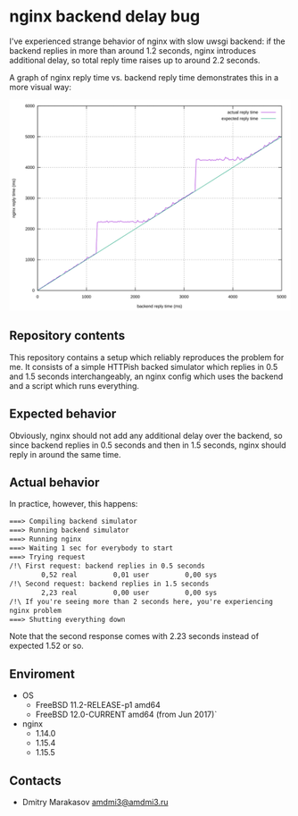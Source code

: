 # nginx backend delay bug

I've experienced strange behavior of nginx with slow uwsgi backend:
if the backend replies in more than around 1.2 seconds, nginx introduces
additional delay, so total reply time raises up to around 2.2 seconds.

A graph of nginx reply time vs. backend reply time demonstrates this
in a more visual way:

![graph](graph.svg)

## Repository contents

This repository contains a setup which reliably reproduces the
problem for me. It consists of a simple HTTPish backed simulator
which replies in 0.5 and 1.5 seconds interchangeably, an nginx
config which uses the backend and a script which runs everything.

## Expected behavior

Obviously, nginx should not add any additional delay over the backend,
so since backend replies in 0.5 seconds and then in 1.5 seconds, nginx
should reply in around the same time.

## Actual behavior

In practice, however, this happens:

```
===> Compiling backend simulator
===> Running backend simulator
===> Running nginx
===> Waiting 1 sec for everybody to start
===> Trying request
/!\ First request: backend replies in 0.5 seconds
        0,52 real         0,01 user         0,00 sys
/!\ Second request: backend replies in 1.5 seconds
        2,23 real         0,00 user         0,00 sys
/!\ If you're seeing more than 2 seconds here, you're experiencing nginx problem
===> Shutting everything down
```

Note that the second response comes with 2.23 seconds instead of expected 1.52 or so.

## Enviroment

- OS
  - FreeBSD 11.2-RELEASE-p1 amd64
  - FreeBSD 12.0-CURRENT amd64 (from Jun 2017)`
- nginx
  - 1.14.0
  - 1.15.4
  - 1.15.5

## Contacts

- Dmitry Marakasov <amdmi3@amdmi3.ru>

